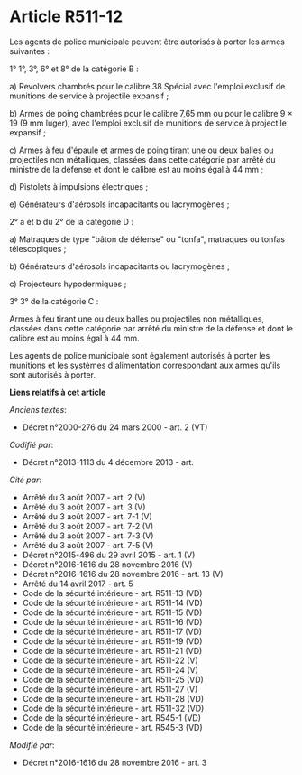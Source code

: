 # Article R511-12

Les agents de police municipale peuvent être autorisés à porter les armes suivantes : 

1° 1°, 3°, 6° et 8° de la catégorie B : 

a) Revolvers chambrés pour le calibre 38 Spécial avec l'emploi exclusif de munitions de service à projectile expansif  ; 

b) Armes de poing chambrées pour le calibre 7,65 mm ou pour le calibre 9 × 19 (9 mm luger), avec l'emploi exclusif de
munitions de service à projectile expansif  ; 

c) Armes à feu d'épaule et armes de poing tirant une ou deux balles ou projectiles non métalliques, classées dans cette
catégorie par arrêté du ministre de la défense et dont le calibre est au moins égal à 44 mm ; 

d) Pistolets à impulsions électriques ; 

e) Générateurs d'aérosols incapacitants ou lacrymogènes ; 

2° a et b du 2° de la catégorie D : 

a) Matraques de type "bâton de défense" ou "tonfa", matraques ou tonfas télescopiques ; 

b) Générateurs d'aérosols incapacitants ou lacrymogènes ; 

c) Projecteurs hypodermiques ; 

3° 3° de la catégorie C : 

Armes à feu tirant une ou deux balles ou projectiles non métalliques, classées dans cette catégorie par arrêté du ministre de
la défense et dont le calibre est au moins égal à 44 mm.

Les agents de police municipale sont également autorisés à porter les munitions et les systèmes d'alimentation correspondant
aux armes qu'ils sont autorisés à porter.

**Liens relatifs à cet article**

_Anciens textes_:

  - Décret n°2000-276 du 24 mars 2000 - art. 2 (VT)

_Codifié par_:

  - Décret n°2013-1113 du 4 décembre 2013 - art.

_Cité par_:

  - Arrêté du 3 août 2007 - art. 2 (V)
  - Arrêté du 3 août 2007 - art. 3 (V)
  - Arrêté du 3 août 2007 - art. 7-1 (V)
  - Arrêté du 3 août 2007 - art. 7-2 (V)
  - Arrêté du 3 août 2007 - art. 7-3 (V)
  - Arrêté du 3 août 2007 - art. 7-5 (V)
  - Décret n°2015-496 du 29 avril 2015 - art. 1 (V)
  - Décret n°2016-1616 du 28 novembre 2016 (V)
  - Décret n°2016-1616 du 28 novembre 2016 - art. 13 (V)
  - Arrêté du 14 avril 2017 - art. 5
  - Code de la sécurité intérieure - art. R511-13 (VD)
  - Code de la sécurité intérieure - art. R511-14 (VD)
  - Code de la sécurité intérieure - art. R511-15 (VD)
  - Code de la sécurité intérieure - art. R511-16 (VD)
  - Code de la sécurité intérieure - art. R511-17 (VD)
  - Code de la sécurité intérieure - art. R511-19 (VD)
  - Code de la sécurité intérieure - art. R511-21 (VD)
  - Code de la sécurité intérieure - art. R511-22 (V)
  - Code de la sécurité intérieure - art. R511-24 (V)
  - Code de la sécurité intérieure - art. R511-25 (VD)
  - Code de la sécurité intérieure - art. R511-27 (V)
  - Code de la sécurité intérieure - art. R511-28 (VD)
  - Code de la sécurité intérieure - art. R511-32 (VD)
  - Code de la sécurité intérieure - art. R545-1 (VD)
  - Code de la sécurité intérieure - art. R545-3 (VD)

_Modifié par_:

  - Décret n°2016-1616 du 28 novembre 2016 - art. 3
